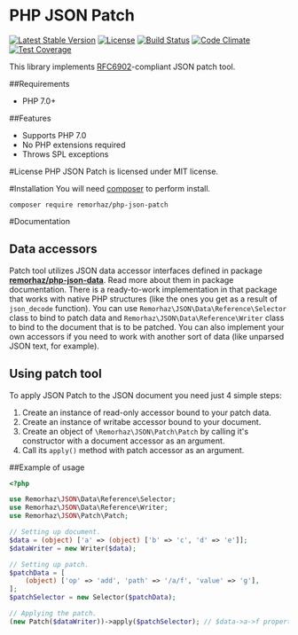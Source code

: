 # PHP JSON Patch

[![Latest Stable Version](https://poser.pugx.org/remorhaz/php-json-patch/v/stable)](https://packagist.org/packages/remorhaz/php-json-patch)
[![License](https://poser.pugx.org/remorhaz/php-json-patch/license)](https://packagist.org/packages/remorhaz/php-json-patch)
[![Build Status](https://travis-ci.org/remorhaz/php-json-patch.svg?branch=master)](https://travis-ci.org/remorhaz/php-json-patch)
[![Code Climate](https://codeclimate.com/github/remorhaz/php-json-patch/badges/gpa.svg)](https://codeclimate.com/github/remorhaz/php-json-patch)
[![Test Coverage](https://codeclimate.com/github/remorhaz/php-json-patch/badges/coverage.svg)](https://codeclimate.com/github/remorhaz/php-json-patch/coverage)

This library implements [RFC6902](https://tools.ietf.org/html/rfc6902)-compliant JSON patch tool.

##Requirements
* PHP 7.0+

##Features
* Supports PHP 7.0
* No PHP extensions required
* Throws SPL exceptions

#License
PHP JSON Patch is licensed under MIT license.

#Installation
You will need [composer](https://getcomposer.org) to perform install.
```
composer require remorhaz/php-json-patch
```

#Documentation
## Data accessors
Patch tool utilizes JSON data accessor interfaces defined in package
**[remorhaz/php-json-data](https://github.com/remorhaz/php-json-data)**. Read more about them in package documentation.
There is a ready-to-work implementation in that package that works with native PHP structures (like the ones you get as
a result of `json_decode` function). You can use `Remorhaz\JSON\Data\Reference\Selector` class to bind to patch data and
`Remorhaz\JSON\Data\Reference\Writer` class to bind to the document that is to be patched. You can also implement your own accessors
if you need to work with another sort of data (like unparsed JSON text, for example).

## Using patch tool
To apply JSON Patch to the JSON document you need just 4 simple steps:

1. Create an instance of read-only accessor bound to your patch data.
2. Create an instance of writabe accessor bound to your document.
3. Create an object of `\Remorhaz\JSON\Patch\Patch` by calling it's constructor with a document accessor as an argument.
4. Call its `apply()` method with patch accessor as an argument.

##Example of usage
```php
<?php

use Remorhaz\JSON\Data\Reference\Selector;
use Remorhaz\JSON\Data\Reference\Writer;
use Remorhaz\JSON\Patch\Patch;

// Setting up document.
$data = (object) ['a' => (object) ['b' => 'c', 'd' => 'e']];
$dataWriter = new Writer($data);

// Setting up patch.
$patchData = [
    (object) ['op' => 'add', 'path' => '/a/f', 'value' => 'g'],
];
$patchSelector = new Selector($patchData);

// Applying the patch.
(new Patch($dataWriter))->apply($patchSelector); // $data->a->f property is added and set to 'g'

